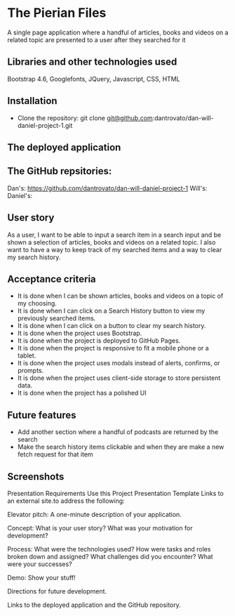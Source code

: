 # The Pierian Files

A single page application where a handful of articles, books and videos on a related topic are presented to a user after they searched for it

## Libraries and other technologies used

Bootstrap 4.6, Googlefonts, JQuery, Javascript, CSS, HTML

## Installation

- Clone the repository:
  git clone git@github.com:dantrovato/dan-will-daniel-project-1.git

## The deployed application

## The GitHub repsitories:

Dan's: https://github.com/dantrovato/dan-will-daniel-project-1
Will's:
Daniel's:

## User story

As a user, I want to be able to input a search item in a search input and be shown a selection of articles, books and videos on a related topic.
I also want to have a way to keep track of my searched items and a way to clear my search history.

## Acceptance criteria

- It is done when I can be shown articles, books and videos on a topic of my choosing.
- It is done when I can click on a Search History button to view my previously searched items.
- It is done when I can click on a button to clear my search history.
- It is done when the project uses Bootstrap.
- It is done when the project is deployed to GitHub Pages.
- It is done when the project is responsive to fit a mobile phone or a tablet.
- It is done when the project uses modals instead of alerts, confirms, or prompts.
- It is done when the project uses client-side storage to store persistent data.
- It is done when the project has a polished UI

## Future features

- Add another section where a handful of podcasts are returned by the search
- Make the search history items clickable and when they are make a new fetch request for that item

## Screenshots

Presentation Requirements
Use this Project Presentation Template Links to an external site.to address the following:

Elevator pitch: A one-minute description of your application.

Concept: What is your user story? What was your motivation for development?

Process: What were the technologies used? How were tasks and roles broken down and assigned? What challenges did you encounter? What were your successes?

Demo: Show your stuff!

Directions for future development.

Links to the deployed application and the GitHub repository.
